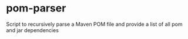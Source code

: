 # pom-parser
Script to recursively parse a Maven POM file and provide a list of all pom and jar dependencies
